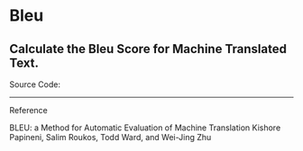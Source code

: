 # Bleu
Calculate the Bleu Score for Machine Translated Text.
-----------------------
Source Code: 

------------------------
Reference

BLEU: a Method for Automatic Evaluation of Machine Translation
Kishore Papineni, Salim Roukos, Todd Ward, and Wei-Jing Zhu
